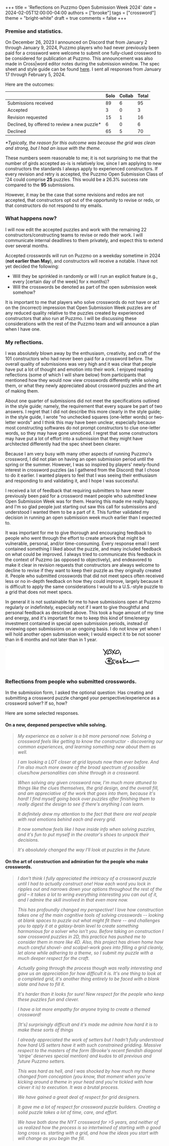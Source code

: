 +++
title = 'Reflections on Puzzmo Open Submission Week 2024'
date = 2024-02-05T12:00:00-04:00
authors = ["brooke"]
tags = ["crossword"]
theme = "bright-white"
draft = true
comments = false
+++

### Premise and statistics.

On December 26, 2023 I announced on Discord that from January 2 through January 9, 2024, Puzzmo players who had never previously been paid for a crossword were welcome to submit one fully-clued crossword to be considered for publication at Puzzmo. This announcement was also made in Cross|word editor notes during the submission window. The spec sheet and style guide can be found [here](https://www.puzzmo.com/link/crossword/open-submissions-2024). I sent all responses from January 17 through February 5, 2024.

Here are the outcomes:

| | Solo | Collab | Total |
| - | ---- | ------ | ----- |
| Submissions received | 89 | 6 | 95 |
| Accepted | 3 | 0 | 3 |
| Revision requested | 15 | 1 | 16 |
| Declined, by offered to review a new puzzle* | 6 | 0 | 6 |
| Declined | 65 | 5 | 70 |

*\*Typically, the reason for this outcome was because the grid was clean and strong, but I had an issue with the theme.*

These numbers seem reasonable to me; it is not surprising to me that the number of girds accepted as-is is relatively low, since I am applying to new constructors the standards I always apply to experienced constructors. If every revision and retry is accepted, the Puzzmo Open Submission Class of '24 could comprise **25** puzzles. This would be a 26.3% success rate compared to the **95** submissions. 

However, it may be the case that some revisions and redos are not accepted, that constructors opt out of the opportunity to revise or redo, or that constructors do not respond to my emails.

### What happens now?

I will now edit the accepted puzzles and work with the remaining 22 constructors/constructing teams to revise or redo their work. I will communicate internal deadlines to them privately, and expect this to extend over several months.

Accepted crosswords will run on Puzzmo on a weekday sometime in 2024 (**not earlier than May**), and constructors will receive a notable. I have not yet decided the following:
- Will they be sprinkled in randomly or will I run an explicit feature (e.g., every [certain day of the week] for x months)?
- Will the crosswords be denoted as part of the open submission week somehow?

It is important to me that players who solve crosswords do not have or act on the (incorrect) impression that Open Submission Week puzzles are of any reduced quality relative to the puzzles created by experienced constructors that also run at Puzzmo. I will be discussing these considerations with the rest of the Puzzmo team and will announce a plan when I have one.

### My reflections.

I was absolutely blown away by the enthusiasm, creativity, and craft of the 101 constructors who had never been paid for a crossword before. The overall quality of submissions was very high and it was clear that people have put a lot of thought and emotion into their work. I enjoyed reading reflections (some of which I will share below) from participants that mentioned how they would now view crosswords differently while solving them, or what they newly appreciated about crossword puzzles and the art of making them.

About one quarter of submissions did not meet the specifications outlined in the style guide; namely, the requirement that every square be part of two answers. I regret that I did not describe this more clearly in the style guide; in the style guide, I wrote “​​no unchecked squares (one-letter words) or two-letter words” and I think this may have been unclear, especially because most constructing softwares do not prompt constructors to clue one-letter words, so they may have gone unnoticed. I regret that some constructors may have put a lot of effort into a submission that they might have architected differently had the spec sheet been clearer.

Because I am very busy with many other aspects of running Puzzmo's crossword, I did not plan on having an open submission period until the spring or the summer. However, I was so inspired by players' newly-found interest in crossword puzzles (as I gathered from the Discord) that I chose to do it earlier. I wanted players to feel that I was seeing their enthusiasm and responding to and validating it, and I hope I was successful.

I received a lot of feedback that requiring submitters to have never previously been paid for a crossword meant people who submitted knew Open Submission Week was for them. Hearing this made me really happy, and I'm so glad people just starting out saw this call for submissions and understood I wanted them to be a part of it. This further validated my decision in running an open submission week much earlier than I expected to.

It was important for me to give thorough and encouraging feedback to people who went through the effort to create artwork that might be vulnerable, personal, and/or time-consuming. Every response email I sent contained something I liked about the puzzle, and many included feedback on what could be improved. I always tried to communicate this feedback in the context of Puzzmo (as opposed to objectively), and endeavored to make it clear in revision requests that constructors are always welcome to decline to revise if they want to keep their puzzle as they originally created it. People who submitted crosswords that did not meet specs often received less or no in-depth feedback on how they could improve, largely because it is difficult to apply the same considerations I would to a U.S.-style puzzle to a grid that does not meet specs.

In general it is not sustainable for me to have submissions open at Puzzmo regularly or indefinitely, especially not if I want to give thoughtful and personal feedback as described above. This took a huge amount of my time and energy, and it's important for me to keep this kind of time/energy investment contained in special open submission periods, instead of reviewing open submissions on an ongoing basis. I do not know yet when I will hold another open submission week; I would expect it to be not sooner than in 6 months and not later than in 1 year.

![Brooke signature](brooke-sig.png)

### Reflections from people who submitted crosswords.

In the submission form, I asked the optional question: Has creating and submitting a crossword puzzle changed your perspective/experience as a crossword solver? If so, how? 

Here are some selected responses.

#### On a new, deepened perspective while solving.

> *My experience as a solver is a bit more personal now. Solving a crossword feels like getting to know the constructor - discovering our common experiences, and learning something new about them as well.*

> *I am looking a LOT closer at grid layouts now than ever before. And I'm also much more aware of the broad spectrum of possible clues/how personalities can shine through in a crossword.*

> *When solving any given crossword now, I'm much more attuned to things like the clues themselves, the grid design, and the overall fill, and am appreciative of the work that goes into them, because it's hard! I find myself going back over puzzles after finishing them to really digest the design to see if there's anything I can learn.*

> *It definitely drew my attention to the fact that there are real people with real emotions behind each and every grid.*

> *It now somehow feels like I have inside info when solving puzzles, and it's fun to put myself in the creator's shoes to unpack their decisions.*

> *It's absolutely changed the way I'll look at puzzles in the future.* 

#### On the art of construction and admiration for the people who make crosswords.

> *I don't think I fully appreciated the intricacy of a crossword puzzle until I had to actually construct one! How each word you lock in ripples out and narrows down your options throughout the rest of the grid – it takes a lot to wring everything interesting you can out of it, and I admire the skill involved in that even more now.*

> *This has profoundly changed my perspective! I love how construction takes one of the main cognitive tools of solving crosswords -- looking at blank spaces to puzzle out what might fit there -- and challenges you to apply it at a galaxy-brain level to create something harmonious for a solver who isn't you. Before taking on construction I saw crossword puzzles in 2D, this practice has pushed me to consider them in more like 4D. Also, this project has driven home how much careful shovel- and scalpel-work goes into filling a grid cleanly, let alone while adhering to a theme, so I submit my puzzle with a much deeper respect for the craft.*

> *Actually going through the process though was really interesting and gave us an appreciation for how difficult it is.  It's one thing to look at a completed grid, it's another thing entirely to be faced with a blank slate and have to fill it.*

> *It's harder than it looks for sure! New respect for the people who keep these puzzles fun and clever.*

> *I have a lot more empathy for anyone trying to create a themed crossword!*

> *[It's] surprisingly difficult and it's made me admire how hard it is to make these sorts of things*

> *I already appreciated the work of setters but I hadn't fully understood how hard US setters have it with such constrained gridding. Massive respect to the masters of the form (Brooke's recent fiendish diagonal 'stripe' deserves special mention) and kudos to all previous and future Puzzmo setters.*

> *This was hard as hell, and I was shocked by how much my theme changed from conception (you know, that moment when you're kicking around a theme in your head and you're tickled with how clever it is) to execution. It was a brutal process.*

> *We have gained a great deal of respect for grid designers.*

> *It gave me a lot of respect for crossword puzzle builders. Creating a solid puzzle takes a lot of time, care, and effort.*

> *We have both done the NYT crossword for >5 years, and neither of us realized how the process is so intertwined of starting with a good long cross vs. starting with a grid, and how the ideas you start with will change as you begin the fill.*

